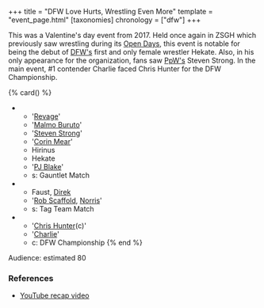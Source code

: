 +++
title = "DFW Love Hurts, Wrestling Even More"
template = "event_page.html"
[taxonomies]
chronology = ["dfw"]
+++

This was a Valentine's day event from 2017. Held once again in ZSGH which previously saw wrestling during its [Open Days](@/e/dfw/2016-04-22-dfw-zsgh-open-days.md), this event is notable for being the debut of [DFW's](@/o/dfw.md) first and only female wrestler Hekate.
Also, in his only appearance for the organization, fans saw [PpW's](@/o/ppw.md) Steven Strong. In the main event, #1 contender Charlie faced Chris Hunter for the DFW Championship.

{% card() %}
- - '[Revage](@/w/rafael-kid.md)'
  - '[Malmo Buruto](@/w/malmo-buruto.md)'
  - '[Steven Strong](@/w/biesiad.md)'
  - '[Corin Mear](@/w/corin-mear.md)'
  - Hirinus
  - Hekate
  - '[PJ Blake](@/w/pj-blake.md)'
  - s: Gauntlet Match
- - Faust, [Direk](@/w/direk.md)
  - '[Rob Scaffold](@/w/rob-scaffold.md), [Norris](@/w/isnorr.md)'
  - s: Tag Team Match
- - '[Chris Hunter](@/w/chris-hunter.md)(c)'
  - '[Charlie](@/w/madman-charlie.md)'
  - c: DFW Championship
{% end %}

Audience: estimated 80

### References

* [YouTube recap video](https://www.youtube.com/watch?v=9Dr8XwQYcck)
